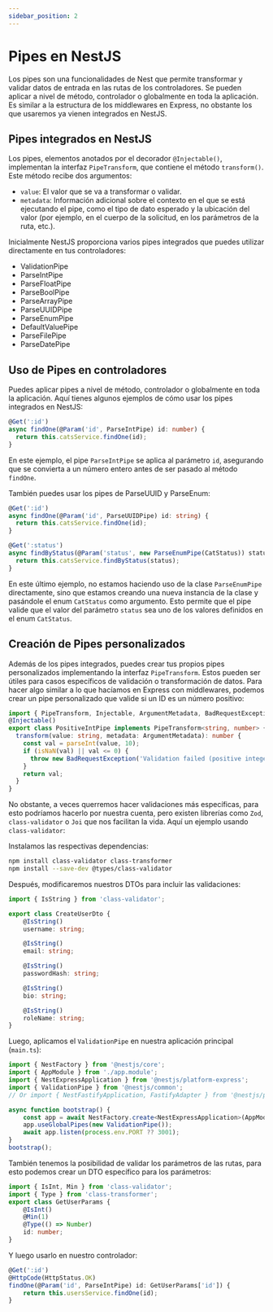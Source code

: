 ```yaml
---
sidebar_position: 2
---
```


# Pipes en NestJS

Los pipes son una funcionalidades de Nest que permite transformar y validar datos de entrada en las rutas de los controladores. Se pueden aplicar a nivel de método, controlador o globalmente en toda la aplicación. Es similar a la estructura de los middlewares en Express, no obstante los que usaremos ya vienen integrados en NestJS.

## Pipes integrados en NestJS

Los pipes, elementos anotados por el decorador `@Injectable()`, implementan la interfaz `PipeTransform`, que contiene el método `transform()`. Este método recibe dos argumentos:

- `value`: El valor que se va a transformar o validar.
- `metadata`: Información adicional sobre el contexto en el que se está ejecutando el pipe, como el tipo de dato esperado y la ubicación del valor (por ejemplo, en el cuerpo de la solicitud, en los parámetros de la ruta, etc.).

Inicialmente NestJS proporciona varios pipes integrados que puedes utilizar directamente en tus controladores:

- ValidationPipe
- ParseIntPipe
- ParseFloatPipe
- ParseBoolPipe
- ParseArrayPipe
- ParseUUIDPipe
- ParseEnumPipe
- DefaultValuePipe
- ParseFilePipe
- ParseDatePipe

## Uso de Pipes en controladores

Puedes aplicar pipes a nivel de método, controlador o globalmente en toda la aplicación. Aquí tienes algunos ejemplos de cómo usar los pipes integrados en NestJS:

```typescript
@Get(':id')
async findOne(@Param('id', ParseIntPipe) id: number) {
  return this.catsService.findOne(id);
}
```

En este ejemplo, el pipe `ParseIntPipe` se aplica al parámetro `id`, asegurando que se convierta a un número entero antes de ser pasado al método `findOne`.

También puedes usar los pipes de ParseUUID y ParseEnum:

```typescript
@Get(':id')
async findOne(@Param('id', ParseUUIDPipe) id: string) {
  return this.catsService.findOne(id);
}
```

```typescript
@Get(':status')
async findByStatus(@Param('status', new ParseEnumPipe(CatStatus)) status: CatStatus) {
  return this.catsService.findByStatus(status);
}
```

En este último ejemplo, no estamos haciendo uso de la clase `ParseEnumPipe` directamente, sino que estamos creando una nueva instancia de la clase y pasándole el enum `CatStatus` como argumento. Esto permite que el pipe valide que el valor del parámetro `status` sea uno de los valores definidos en el enum `CatStatus`.

## Creación de Pipes personalizados

Además de los pipes integrados, puedes crear tus propios pipes personalizados implementando la interfaz `PipeTransform`. Estos pueden ser útiles para casos específicos de validación o transformación de datos. Para hacer algo similar a lo que hacíamos en Express con middlewares, podemos crear un pipe personalizado que valide si un ID es un número positivo:

```typescript
import { PipeTransform, Injectable, ArgumentMetadata, BadRequestException } from '@nestjs/common';
@Injectable()
export class PositiveIntPipe implements PipeTransform<string, number> {
  transform(value: string, metadata: ArgumentMetadata): number {
    const val = parseInt(value, 10);
    if (isNaN(val) || val <= 0) {
      throw new BadRequestException('Validation failed (positive integer is expected)');
    }
    return val;
  }
}
```

No obstante, a veces querremos hacer validaciones más específicas, para esto podríamos hacerlo por nuestra cuenta, pero existen librerías como `Zod`, `class-validator` o `Joi` que nos facilitan la vida. Aquí un ejemplo usando `class-validator`:

Instalamos las respectivas dependencias:

```bash
npm install class-validator class-transformer
npm install --save-dev @types/class-validator
```

Después, modificaremos nuestros DTOs para incluir las validaciones:

```typescript
import { IsString } from 'class-validator';

export class CreateUserDto {
    @IsString()
    username: string;

    @IsString()
    email: string;

    @IsString()
    passwordHash: string;

    @IsString()
    bio: string;

    @IsString()
    roleName: string;
}
```

Luego, aplicamos el `ValidationPipe` en nuestra aplicación principal (`main.ts`):

```typescript
import { NestFactory } from '@nestjs/core';
import { AppModule } from './app.module';
import { NestExpressApplication } from '@nestjs/platform-express';
import { ValidationPipe } from '@nestjs/common';
// Or import { NestFastifyApplication, FastifyAdapter } from '@nestjs/platform-fastify';

async function bootstrap() {
    const app = await NestFactory.create<NestExpressApplication>(AppModule);
    app.useGlobalPipes(new ValidationPipe());
    await app.listen(process.env.PORT ?? 3001);
}
bootstrap();
```

También tenemos la posibilidad de validar los parámetros de las rutas, para esto podemos crear un DTO específico para los parámetros:

```typescript
import { IsInt, Min } from 'class-validator';
import { Type } from 'class-transformer';
export class GetUserParams {
    @IsInt()
    @Min(1)
    @Type(() => Number)
    id: number;
}
```

Y luego usarlo en nuestro controlador:

```typescript
@Get(':id')
@HttpCode(HttpStatus.OK)
findOne(@Param('id', ParseIntPipe) id: GetUserParams['id']) {
    return this.usersService.findOne(id);
}
```